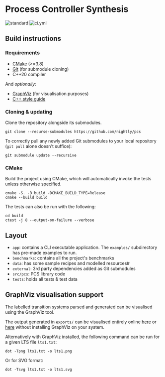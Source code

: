 # Process Controller Synthesis

![standard](https://img.shields.io/badge/c%2B%2B-20-blue.svg)
![ci.yml](https://github.com/nightly/pcs/actions/workflows/ci.yml/badge.svg)

## Build instructions
### Requirements
- [CMake](https://cmake.org/) (>=3.8)
- [Git](https://git-scm.com/) (for submodule cloning)
- C++20 compiler

And *optionally*:
- [GraphViz](https://graphviz.org/) (for visualisation purposes)
- [C++ style guide](https://google.github.io/styleguide/cppguide.html)

### Cloning & updating
Clone the repository alongside its submodules.
```
git clone --recurse-submodules https://github.com/nightly/pcs
```
To correctly pull any newly added Git submodules to your local repository (`git pull` alone doesn't suffice):
```
git submodule update --recursive
```

### CMake
Build the project using CMake, which will automatically invoke the tests unless otherwise specified.
```
cmake -S. -B build -DCMAKE_BUILD_TYPE=Release
cmake --build build
```

The tests can also be run with the following:
```
cd build
ctest -j 8 --output-on-failure --verbose
```

## Layout 
- `app`: contains a CLI executable application. The `examples/` subdirectory has pre-made examples to run.
- `benchmarks`: contains all the project's benchmarks
- `data`: has some sample recipes and modelled resources#
- `external`: 3rd party dependencies added as Git submodules
- `src/pcs`: PCS library code
- `tests`: holds all tests & test data

## GraphViz visualisation support
The labelled transition systems parsed and generated can be visualised using the GraphViz tool.

The output generated in `exports/` can be visualised entirely online [here](http://magjac.com/graphviz-visual-editor/) or [here](https://sketchviz.com/new) without installing GraphViz on your system.

Alternatively with GraphViz installed, the following command can be run for a given LTS file `lts1.txt`:
```
dot -Tpng lts1.txt -o lts1.png
```
Or for SVG format:
```
dot -Tsvg lts1.txt -o lts1.svg
```